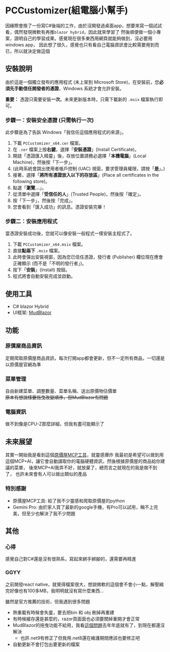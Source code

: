 # PCCustomizer(組電腦小幫手)

因緣際會換了一份寫C#後端的工作，由於沒開發過桌面app，想要來寫一個試試看，偶然發現微軟有再推`blazor hybrid`，因此就來學習了
然後順便做一個小專案，證明自己的學習成果。感覺現在很多東西用網頁就能夠做到，沒必要用windows app，
因此想了很久，感覺也只有看自己電腦資訊會比較需要用到而已，所以就決定做這個

## 安裝說明

由於這是一個獨立發布的應用程式 (未上架到 Microsoft Store)，在安裝前，您**必須先手動信任開發者的憑證**，Windows 系統才會允許安裝。

**重要：** 憑證只需要安裝**一次**。未來更新版本時，只需下載新的 `.msix` 檔案執行即可。

### 步驟一：安裝安全憑證 (只需執行一次)

此步驟是為了告訴 Windows「我信任這個應用程式的來源」。

1.  下載 `PCCustomizer_x64.cer` 檔案。
2.  在 `.cer` 檔案上按**右鍵**，選擇「**安裝憑證**」(Install Certificate)。
3.  開啟「憑證匯入精靈」後，存放位置請務必選擇「**本機電腦**」(Local Machine)，然後按「下一步」。
4.  (此時系統會跳出使用者帳戶控制 (UAC) 視窗，要求管理員權限，請按「**是**」。)
5.  接著，選擇「**將所有憑證放入以下的存放區**」(Place all certificates in the following store)。
6.  點選「**瀏覽...**」。
7.  從清單中選擇「**受信任的人**」(Trusted People)，然後按「確定」。
8.  按「下一步」，然後按「完成」。
9.  您會看到「匯入成功」的訊息。憑證安裝完畢！

### 步驟二：安裝應用程式

當憑證安裝成功後，您就可以像安裝一般程式一樣安裝主程式了。

1.  下載 `PCCustomizer_x64.msix` 檔案。
2.  直接**點兩下** `.msix` 檔案。
3.  此時會彈出安裝視窗，因為您已信任憑證，發行者 (Publisher) 欄位現在應會正確顯示 (而不是「不明的發行者」)。
4.  按下「**安裝**」(Install) 按鈕。
5.  程式將會自動安裝完成並啟動。

## 使用工具

- C# blazor Hybrid
- UI框架: [MudBlazor](https://mudblazor.com/getting-started/installation#using-templates)

## 功能

### 原價屋商品資訊

定期爬取原價屋商品資訊，每次打開app都會更新，但不一定所有商品，一切還是以原價屋官網為準

### 菜單管理

自由新建菜單、調整數量、菜單名稱、送出原價物估價單  
~~原本有想說樣要拖曳改變順序，但MudBlazor有問題~~

### 電腦資訊

做不到像是CPU-Z那麼詳細，但我有盡可能顯示了

## 未來展望

其實一開始我是看到這個[原價屋MCP工具](https://github.com/shyuan/coolpc-mcp-server)，就靈感爆炸
我最初是希望可以做到用這個MCP+AI，讓它會自動讀取你的電腦硬體資訊，然後根據原價屋的商品給你建議的菜單，
後來MCP+AI我弄不好，就放棄了，總而言之就現在的我是做不到了，
也許未來會有人可以做出類似的產品


### 特別感謝

- 原價屋MCP工具: 給了我不少靈感和爬取原價屋的python
- Gemini Pro: 由於家人買了最新的google手機，有Pro可以試用，稱不上完美，但至少也解決了我不少問題

## 其他

### 心得

感覺自己對C#還是沒有很熟系，寫起來綁手綁腳的，還需要再精進

### GGYY

之前開發react native，就覺得檔案很大，想說微軟的這個會不會小一點，解壓縮完好像也有100多MB，我明明就沒有寫什麼東西...

雖然是官方推薦的技術，但我遇到很多問題

- 熱重載有時候會失靈，要去把bin 和 obj 刪掉再重建
- 有時候緩存還是甚麼的，razor頁面面也必須要關掉重開才會正常
- MudBlazor的拖曳功能不給用，我看[這個問題](https://github.com/MudBlazor/MudBlazor/issues/8227)去年年底就有了，到現在都還沒解決
  - 也許.net9有修正了但我用.net8還在維護期間應該也要修正吧 
- 自動更新不會打包出要更新的檔案


